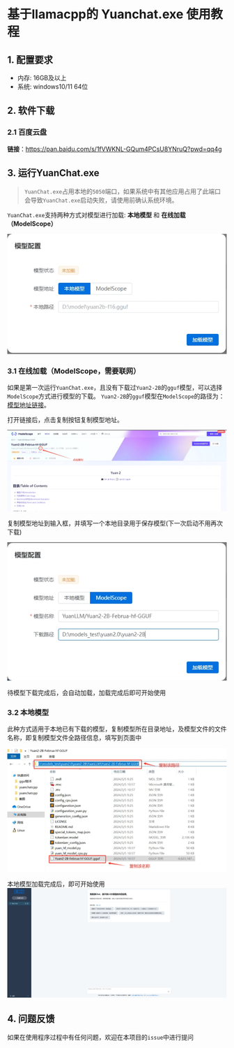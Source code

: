 # 基于llamacpp的 Yuanchat.exe 使用教程

## 1. 配置要求 
* 内存: 16GB及以上
* 系统: windows10/11 64位

## 2. 软件下载
### 2.1 百度云盘
**链接**：https://pan.baidu.com/s/1fVWKNL-GQum4PCsU8YNruQ?pwd=qq4g


## 3. 运行YuanChat.exe
> `YuanChat.exe`占用本地的`5050`端口，如果系统中有其他应用占用了此端口会导致`YuanChat.exe`启动失败，请使用前确认系统环境。

`YuanChat.exe`支持两种方式对模型进行加载: **本地模型** 和 **在线加载（ModelScope）**

![yuanchat.exe](./images/yuanchatexe/llama-cpp/load_model.png)

### 3.1 在线加载（ModelScope，需要联网）
如果是第一次运行`YuanChat.exe`，且没有下载过`Yuan2-2B`的`gguf`模型，可以选择`ModelScope`方式进行模型的下载。
`Yuan2-2B`的`gguf`模型在`ModelScope`的路径为：[模型地址链接](https://www.modelscope.cn/models/YuanLLM/Yuan2-2B-Februa-hf-GGUF/summary)。

打开链接后，点击复制按钮复制模型地址。

![modelscope](./images/yuanchatexe/llama-cpp/model_scope.png)

复制模型地址到输入框，并填写一个本地目录用于保存模型(下一次启动不用再次下载)

![modelscope](./images/yuanchatexe/llama-cpp/model_download.png)

待模型下载完成后，会自动加载，加载完成后即可开始使用

### 3.2 本地模型
此种方式适用于本地已有下载的模型，复制模型所在目录地址，及模型文件的文件名称，即复制模型文件全路径信息，填写到页面中

![localdir](./images/yuanchatexe/llama-cpp/load_path.png)

本地模型加载完成后，即可开始使用
![local](./images/yuanchatexe/llama-cpp/homepage.png)


## 4. 问题反馈
如果在使用程序过程中有任何问题，欢迎在本项目的`issue`中进行提问